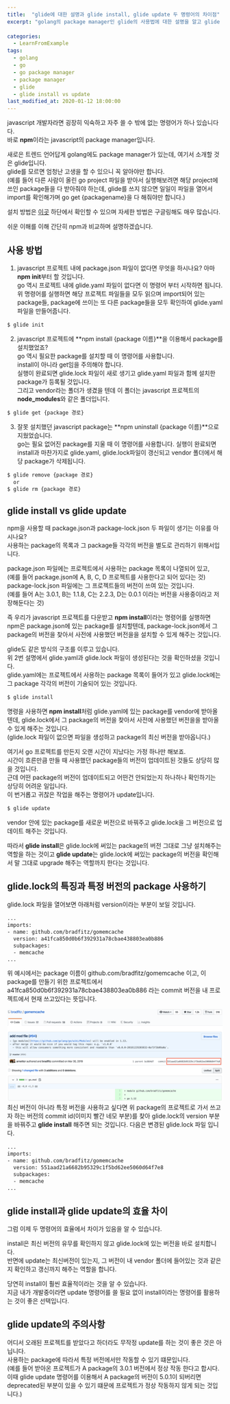 ```yaml
---
title:  "glide에 대한 설명과 glide install, glide update 두 명령어의 차이점"
excerpt: "golang의 package manager인 glide의 사용법에 대한 설명을 알고 glide install과 update의 차이까지 알아기(상황에 맞는 명령어와 주의사항)"

categories:
  - LearnFromExample
tags:
  - golang
  - go
  - go package manager
  - package manager
  - glide
  - glide install vs update
last_modified_at: 2020-01-12 18:00:00
---
```

javascript 개발자라면 굉장히 익숙하고 자주 쓸 수 밖에 없는 명령어가 하나 있습니다다.  
바로 **npm**이라는 javascript의 package manager입니다.  

새로은 트렌드 언어답게 golang에도 package manager가 있는데, 여기서 소개할 것은 glide입니다.  
glide를 모르면 엄청난 고생을 할 수 있으니 꼭 알아야만 합니다.  
(예를 들어 다른 사람이 올린 go project 파일을 받아서 실행해보려면 해당 project에 쓰인 package들을 다 받아줘야 하는데, glide를 쓰지 않으면 일일이 파일을 열어서 import를 확인해가며 go get {packagename}을 다 해줘야만 합니다.)  

설치 방법은 [이곳](https://glide.readthedocs.io/en/latest/) 하단에서 확인할 수 있으며 자세한 방법은 구글링해도 매우 많습니다.  

쉬운 이해를 이해 간단히 npm과 비교하며 설명하겠습니다.


## 사용 방법
1. javascript 프로젝트 내에 package.json 파일이 없다면 무엇을 하시나요? 아마 **npm init**부터 할 것입니다.  
go 역시 프로젝트 내에 glide.yaml 파일이 없다면 이 명령어 부터 시작하면 됩니다.  
위 명령어를 실행하면 해당 프로젝트 파일들을 모두 읽으며 import되어 있는 package들, package에 쓰이는 또 다른 package들을 모두 확인하여 glide.yaml 파일을 만들어줍니다.  
```bash
$ glide init
```
2. javascript 프로젝트에 **npm install {package 이름}**을 이용해서 package를 설치했었죠?  
go 역시 필요한 package를 설치할 때 이 명령어를 사용합니다.  
install이 아니라 get임을 주의해야 합니다.  
실행이 완료되면 glide.lock 파일이 새로 생기고 glide.yaml 파일과 함께 설치한 package가 등록될 것입니다.  
그리고 vendor라는 폴더가 생겼을 텐데 이 폴더는 javascript 프로젝트의 **node_modules**와 같은 폴더입니다.
```bash
$ glide get {package 경로}
```
3. 잘못 설치했던 javascript package는 **npm uninstall {package 이름}**으로 지웠었습니다.  
go는 필요 없어진 package를 지울 때 이 명령어를 사용합니다.
실행이 완료되면 install과 마찬가지로 glide.yaml, glide.lock파일이 갱신되고 vendor 폴더에서 해당 package가 삭제됩니다.
```bash
$ glide remove {package 경로}
  or
$ glide rm {package 경로}
```


## glide install vs glide update
npm을 사용할 때 package.json과 package-lock.json 두 파일이 생기는 이유를 아시나요?  
사용하는 package의 목록과 그 package들 각각의 버전을 별도로 관리하기 위해서입니다.

package.json 파일에는 프로젝트에서 사용하는 package 목록이 나열되어 있고,    
(예를 들어 package.json에 A, B, C, D 프로젝트를 사용한다고 되어 있다는 것)  
package-lock.json 파일에는 그 프로젝트들의 버전이 쓰여 있는 것입니다.  
(예를 들어 A는 3.0.1, B는 1.1.8, C는 2.2.3, D는 0.0.1 이라는 버전을 사용중이라고 저장해둔다는 것)  

즉 우리가 javascript 프로젝트를 다운받고 **npm install**이라는 명령어를 실행하면 npm은 package.json에 있는 package를 설치할텐데, package-lock.json에서 그 package의 버전을 찾아서 사전에 사용했던 버전을을 설치할 수 있게 해주는 것입니다.

glide도 같은 방식의 구조를 이루고 있습니다.  
위 2번 설명에서 glide.yaml과 glide.lock 파일이 생성된다는 것을 확인하셨을 것입니다.  
glide.yaml에는 프로젝트에서 사용하는 package 목록이 들어가 있고 glide.lock에는 그 package 각각의 버전이 기술되어 있는 것입니다.
```bash
$ glide install
```
명령을 사용하면 **npm install**처럼 glide.yaml에 있는 package를 vendor에 받아올텐데, glide.lock에서 그 package의 버전을 찾아서 사전에 사용했던 버전을을 받아올 수 있게 해주는 것입니다.  
(glide.lock 파일이 없으면 파일을 생성하고 package의 최신 버전을 받아옵니다.)  

여기서 go 프로젝트를 만든지 오랜 시간이 지났다는 가정 하나만 해보죠.  
시간이 흐른만큼 만들 때 사용했던 package들의 버전이 업데이트된 것들도 상당히 많을 것입니다.  
근데 어떤 package의 버전이 업데이트되고 어떤건 안되었는지 하나하나 확인하기는 상당히 어려운 일입니다.  
이 번거롭고 귀찮은 작업을 해주는 명령어가 update입니다.
```bash
$ glide update
```
vendor 안에 있는 package를 새로운 버전으로 바꿔주고 glide.lock을 그 버전으로 업데이트 해주는 것입니다.  

따라서 **glide install**은 glide.lock에 써있는 package의 버전 그대로 그냥 설치해주는 역할을 하는 것이고 **glide update**는 glide.lock에 써있는 package의 버전을 확인해서 말 그대로 upgrade 해주는 역할까지 한다는 것입니다.


## glide.lock의 특징과 특정 버전의 package 사용하기
glide.lock 파일을 열어보면 아래처럼 version이라는 부분이 보일 것입니다.
```
...
imports:
- name: github.com/bradfitz/gomemcache
  version: a41fca850d0b6f392931a78cbae438803ea0b886
  subpackages:
  - memcache
...
```
위 예시에서는 package 이름이 github.com/bradfitz/gomemcache 이고, 이 package를 만들기 위한 프로젝트에서 a41fca850d0b6f392931a78cbae438803ea0b886 라는 commit 버전을 내 프로젝트에서 현재 쓰고있다는 뜻입니다.  

![github commit id](/assets/images/post/commit_id.png)
최신 버전이 아니라 특정 버전을 사용하고 싶다면 위 package의 프로젝트로 가서 쓰고자 하는 버전의 commit id(이미지 빨간 네모 부분)를 찾아 glide.lock의 version 부분을 바꿔주고 **glide install** 해주면 되는 것입니다.
다음은 변경된 glide.lock 파일 입니다.
```
...
imports:
- name: github.com/bradfitz/gomemcache
  version: 551aad21a6682b95329c1f5bd62ee5060d64f7e8
  subpackages:
  - memcache
...
```


## glide install과 glide update의 효율 차이
그럼 이제 두 명령어의 효율에서 차이가 있음을 알 수 있습니다.  

install은 최신 버전의 유무를 확인하지 않고 glide.lock에 있는 버전을 바로 설치합니다.  
반면에 update는 최신버전이 있는지, 그 버전이 내 vendor 폴더에 들어있는 것과 같은지 확인하고 갱신까지 해주는 역할을 합니다.  

당연히 install이 훨씬 효율적이라는 것을 알 수 있습니다.  
지금 내가 개발중이라면 update 명령어를 쓸 필요 없이 install이라는 명령어를 활용하는 것이 좋은 선택입니다.  


## glide update의 주의사항
어디서 오래된 프로젝트를 받았다고 하더라도 무작정 update를 하는 것이 좋은 것은 아닙니다.  
사용하는 package에 따라서 특정 버전에서만 작동할 수 있기 떄문입니다.  
(예를 들어 받아온 프로젝트가 A package의 3.0.1 버전에서 정상 작동 한다고 합시다. 이때 glide update 명령어를 이용해서 A package의 버전이 5.0.1이 되버리면 deprecated된 부분이 있을 수 있기 떄문에 프로젝트가 정상 작동하지 않게 되는 것입니다.)  


